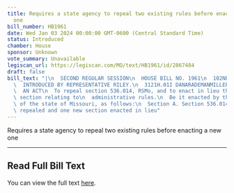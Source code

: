 ```yaml
---
title: Requires a state agency to repeal two existing rules before enacting a new
  one
bill_number: HB1961
date: Wed Jan 03 2024 00:00:00 GMT-0600 (Central Standard Time)
status: Introduced
chamber: House
sponsor: Unknown
vote_summary: Unavailable
legiscan_url: https://legiscan.com/MO/text/HB1961/id/2867484
draft: false
bill_text: "|\n  SECOND REGULAR SESSION\n  HOUSE BILL NO. 1961\n  102ND GENERAL ASSEMBLY\n\
  \  INTRODUCED BY REPRESENTATIVE RILEY.\n  3121H.01I DANARADEMANMILLER,ChiefClerk\n\
  \  AN ACT\n  To repeal section 536.014, RSMo, and to enact in lieu thereof one new\
  \ section relating to\n  administrative rules.\n  Be it enacted by the General Assembly\
  \ of the state of Missouri, as follows:\n  Section A. Section 536.014, RSMo, is\
  \ repealed and one new section enacted in lieu"
---
```

Requires a state agency to repeal two existing rules before enacting a new one

---

## Read Full Bill Text

You can view the full text [here](https://legiscan.com/MO/text/HB1961/id/2867484).
